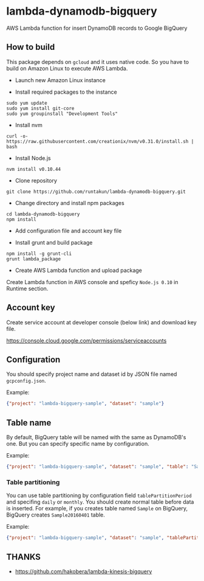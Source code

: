 # lambda-dynamodb-bigquery

AWS Lambda function for insert DynamoDB records to Google BigQuery

## How to build

This package depends on `gcloud` and it uses native code. So you have to build on Amazon Linux to execute AWS Lambda.

- Launch new Amazon Linux instance

- Install required packages to the instance

```shell
sudo yum update
sudo yum install git-core
sudo yum groupinstall "Development Tools"
```

- Install nvm

```shell
curl -o- https://raw.githubusercontent.com/creationix/nvm/v0.31.0/install.sh | bash
```

- Install Node.js

```shell
nvm install v0.10.44
```

- Clone repository

```shell
git clone https://github.com/runtakun/lambda-dynamodb-bigquery.git
```

- Change directory and install npm packages

```shell
cd lambda-dynamodb-bigquery
npm install
```

- Add configuration file and account key file

- Install grunt and build package

```shell
npm install -g grunt-cli
grunt lambda_package
```

- Create AWS Lambda function and upload package

Create Lambda function in AWS console and speficy `Node.js 0.10` in Runtime section.

## Account key

Create service account at developer console (below link) and download key file.

https://console.cloud.google.com/permissions/serviceaccounts

## Configuration

You should specify project name and dataset id by JSON file named `gcpconfig.json`.

Example:

```json
{"project": "lambda-bigquery-sample", "dataset": "sample"}
```

## Table name

By default, BigQuery table will be named with the same as DynamoDB's one. But you can specify specific name by configuration.


Example:

```json
{"project": "lambda-bigquery-sample", "dataset": "sample", "table": "Sample"}
```


### Table partitioning

You can use table partitioning by configuration field `tablePartitionPeriod` and specifing `daily` or `monthly`. You should create normal table before data is inserted. For example, if you creates table named `Sample` on BigQuery, BigQuery creates `Sample20160401` table.

Example:

```json
{"project": "lambda-bigquery-sample", "dataset": "sample", "tablePartitionPeriod": "monthly"}
```

## THANKS

- https://github.com/hakobera/lambda-kinesis-bigquery
